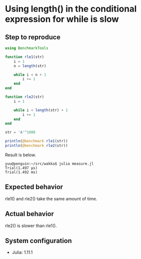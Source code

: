 # Using length() in the conditional expression for while is slow
## Step to reproduce

```julia
using BenchmarkTools

function rle1(str)
    i = 1
    n = length(str)

    while i < n + 1
        i += 1
    end
end

function rle2(str)
    i = 1

    while i < length(str) + 1
        i += 1
    end
end

str = 'A'^1000

println(@benchmark rle1(str))
println(@benchmark rle2(str))
```

Result is below.

```console
yuu@penguin:~/src/wakka$ julia measure.jl
Trial(1.497 μs)
Trial(1.492 ms)
```

## Expected behavior

rle1() and rle2() take the same amount of time.

## Actual behavior

rle2() is slower than rle1().

## System configuration

- Julia: 1.11.1
